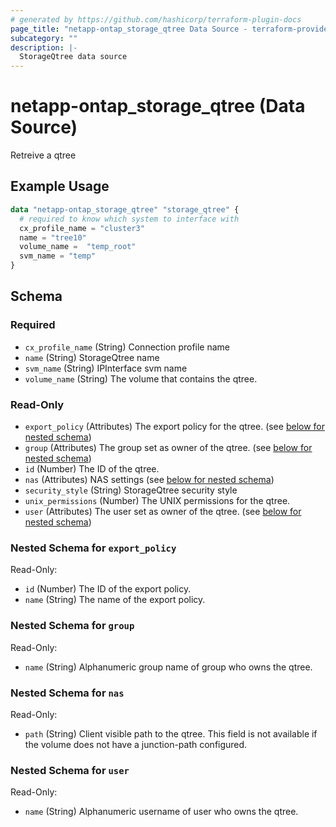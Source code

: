 ```yaml
---
# generated by https://github.com/hashicorp/terraform-plugin-docs
page_title: "netapp-ontap_storage_qtree Data Source - terraform-provider-netapp-ontap"
subcategory: ""
description: |-
  StorageQtree data source
---
```


# netapp-ontap_storage_qtree (Data Source)

Retreive a qtree

## Example Usage

```terraform
data "netapp-ontap_storage_qtree" "storage_qtree" {
  # required to know which system to interface with
  cx_profile_name = "cluster3"
  name = "tree10"
  volume_name =  "temp_root"
  svm_name = "temp"
}
```

<!-- schema generated by tfplugindocs -->
## Schema

### Required

- `cx_profile_name` (String) Connection profile name
- `name` (String) StorageQtree name
- `svm_name` (String) IPInterface svm name
- `volume_name` (String) The volume that contains the qtree.

### Read-Only

- `export_policy` (Attributes) The export policy for the qtree. (see [below for nested schema](#nestedatt--export_policy))
- `group` (Attributes) The group set as owner of the qtree. (see [below for nested schema](#nestedatt--group))
- `id` (Number) The ID of the qtree.
- `nas` (Attributes) NAS settings (see [below for nested schema](#nestedatt--nas))
- `security_style` (String) StorageQtree security style
- `unix_permissions` (Number) The UNIX permissions for the qtree.
- `user` (Attributes) The user set as owner of the qtree. (see [below for nested schema](#nestedatt--user))

<a id="nestedatt--export_policy"></a>
### Nested Schema for `export_policy`

Read-Only:

- `id` (Number) The ID of the export policy.
- `name` (String) The name of the export policy.


<a id="nestedatt--group"></a>
### Nested Schema for `group`

Read-Only:

- `name` (String) Alphanumeric group name of group who owns the qtree.


<a id="nestedatt--nas"></a>
### Nested Schema for `nas`

Read-Only:

- `path` (String) Client visible path to the qtree. This field is not available if the volume does not have a junction-path configured.


<a id="nestedatt--user"></a>
### Nested Schema for `user`

Read-Only:

- `name` (String) Alphanumeric username of user who owns the qtree.
